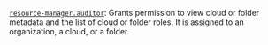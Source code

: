[`resource-manager.auditor`](../../../../iam/concepts/access-control/roles.md#yrm-roles): Grants permission to view cloud or folder metadata and the list of cloud or folder roles. It is assigned to an organization, a cloud, or a folder.